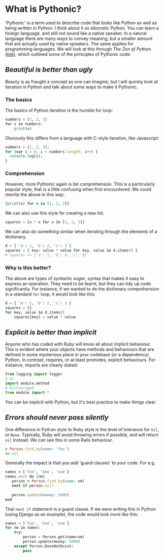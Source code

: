# What is Pythonic?
'Pythonic' is a term used to describe code that _looks_ like Python as well as being written in Python. I think about it as _idiomatic_ Python. You can learn a foreign language, and still not sound like a native speaker. In a natural language there are many ways to convey meaning, but a smaller amount that are actually used by native speakers. The same applies for programming languages. We will look at this through _The Zen of Python_ ([link](https://www.python.org/dev/peps/pep-0020/)), which outlined some of the principles of Pythonic code.

## _Beautiful is better than ugly_
Beauty is as fraught a concept as one can imagine, but I will quickly look at iteration in Python and talk about some ways to make it Pythonic.

### The basics
The basics of Python iteration is the humble for loop:
```python
numbers = [1, 2, 3]
for x in numbers:
    print(x)
```
Obviously this differs from a language with C-style iteration, like Javascript:
```javascript
numbers = [1, 2, 3];
for (var i = 0; i < numbers.length; i++) {
  console.log(i);
}
```
### Comprehension
However, more Pythonic again is list comprehension. This is a particularly popular style, that is a little confusing when first encountered. We could rewrite the above in this way:
```python
[print(x) for x in [1, 2, 3]]
```
We can also use this style for creating a new list.
```python
squares = [x * x for x in [1, 2, 3]]
```
We can also do something similar when iterating through the elements of a dictionary.
```python
d = { 'a': 1, 'b': 2, 'c': 3 }
squares = { key: value * value for key, value in d.items() }
# squares => {'a': 1, 'b': 4, 'c': 9}
```
### Why is this better?
The above are types of _syntactic sugar_, syntax that makes it easy to express an operation. They need to be learnt, but they can tidy up code significantly. For instance, if we wanted to do the dictionary comprehension in a standard `for` loop, it would look like this:
```python
d = { 'a': 1, 'b': 2, 'c': 3 }
squares = {}
for key, value in d.items()
    squares[key] = value * value
```

## _Explicit is better than implicit_
Anyone who has coded with Ruby will know all about implicit behaviour. This is evident where your objects have methods and behaviours that are defined in some mysterious place in your codebase (or a dependency). Python, in contrast, requires, or at least promotes, explicit behaviours. For instance, imports are clearly stated:
```python
from logging import logger
# Or
import module.method
# Discouraged
from module import *

```
You can be implicit with Python, but it's best practice to make things clear.

## _Errors should never pass silently_
One difference in Python style to Ruby style is the level of tolerance for `nil`, or `None`. Typically, Ruby will avoid throwing errors if possible, and will return `nil` instead. We can see this in some Rails behaviour.
```rb
> Person.find_by(name: 'foo')
=> nil
```
Generally the impact is that you add 'guard clauses' to your code. For e.g.
```rb
names = ['foo', 'boo', 'sue']
names.each do |nm|
   person = Person.find_by(name: nm)
   next if person.nil?
   
   person.update(money: 5000)
end
```
That `next if` statement is a guard clause. If we were writing this in Python (using Django as an example), the code would look more like this:
```python
names = ['foo', 'boo', 'sue']
for nm in names:
    try:
        person = Person.get(name=nm)
        person.update(money: 5000)
    except Person.DoesNotExist:
        pass
```
